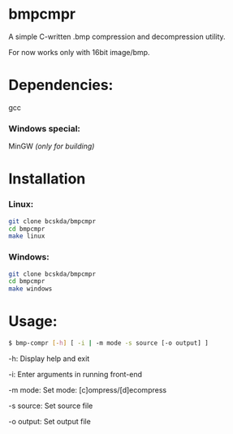 # bmpcmpr
A simple C-written .bmp compression and decompression utility.

For now works only with 16bit image/bmp.
# Dependencies:
gcc
### Windows special:
MinGW *(only for building)*
# Installation
### Linux:
```sh
git clone bcskda/bmpcmpr
cd bmpcmpr
make linux
```
### Windows:
```sh
git clone bcskda/bmpcmpr
cd bmpcmpr
make windows
```
# Usage:
```sh
$ bmp-compr [-h] [ -i | -m mode -s source [-o output] ]
```
-h: Display help and exit

-i: Enter arguments in running front-end

-m mode: Set mode: [c]ompress/[d]ecompress

-s source: Set source file

-o output: Set output file
